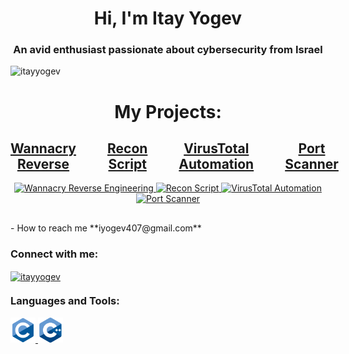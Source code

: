 <h1 align="center">Hi, I'm Itay Yogev</h1>
<h3 align="center">An avid enthusiast passionate about cybersecurity from Israel</h3>

<p align="left" style="margin-bottom: 15px;"> 
  <img src="https://komarev.com/ghpvc/?username=itayyogev&label=Profile%20views&color=0e75b6&style=flat" alt="itayyogev" /> 
</p>

<h1 align="center">My Projects:</h1>

<h2 align="center" style="display: flex; justify-content: space-between; gap: 50px;"> 
  <a href="https://github.com/ItayYogev/Wannacry-Reverse-Engineering">Wannacry Reverse</a>
  <a href="https://github.com/ItayYogev/Reconnaissance-Script-Bash-">  Recon Script</a>
  <a href="https://github.com/ItayYogev/VirusTotal-Automation">    VirusTotal Automation</a>
  <a href="https://github.com/ItayYogev/Port-Scanner"> Port Scanner</a>
</h2>

<p align="center" style="margin-bottom: 30px;">
  <a href="https://github.com/ItayYogev/Wannacry-Reverse-Engineering">
    <img src="https://www.novabackup.com/hs-fs/hubfs/WannaCry.jpg?width=679&name=WannaCry.jpg" width="200" height="200" alt="Wannacry Reverse Engineering">
  </a>
  <a href="https://github.com/ItayYogev/Reconnaissance-Script-Bash-">
    <img src="https://i.ytimg.com/vi/H2JQGGuIK58/hqdefault.jpg" width="200" height="200" alt="Recon Script">
  </a>
  <a href="https://github.com/ItayYogev/VirusTotal-Automation">
    <img src="https://i.ytimg.com/vi/jOJwiqcLIEc/maxresdefault.jpg" width="200" height="200" alt="VirusTotal Automation">
  </a>
  <a href="https://github.com/ItayYogev/Port-Scanner">
    <img src="https://i.ytimg.com/vi/8sPoMcsnlSg/maxresdefault.jpg" width="200" height="200" alt="Port Scanner">
  </a>
</p>

<p align="left" style="margin-bottom: 15px;">- How to reach me **iyogev407@gmail.com**</p>

<h3 align="left">Connect with me:</h3>
<p align="left">
  <a href="https://linkedin.com/in/itayyogev" target="blank">
    <img align="center" src="https://raw.githubusercontent.com/rahuldkjain/github-profile-readme-generator/master/src/images/icons/Social/linked-in-alt.svg" alt="itayyogev" height="30" width="40" />
  </a>
</p>

<h3 align="left" style="margin-top: 20px;">Languages and Tools:</h3>
<p align="left"> 
  <a href="https://www.cprogramming.com/" target="_blank" rel="noreferrer"> 
    <img src="https://raw.githubusercontent.com/devicons/devicon/master/icons/c/c-original.svg" alt="c" width="40" height="40"/> 
  </a> 
  <a href="https://www.w3schools.com/cpp/" target="_blank" rel="noreferrer"> 
    <img src="https://raw.githubusercontent.com/devicons/devicon/master/icons/cplusplus/cplusplus-original.svg" alt="cplusplus" width="40" height="40"/>
  </a> 
</p>
